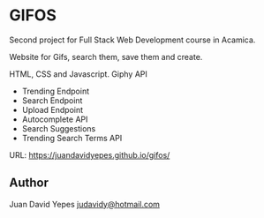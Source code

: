 # GIFOS
Second project for Full Stack Web Development course in Acamica.

Website for Gifs, search them, save them and create.

HTML, CSS and Javascript. 
Giphy API
  - Trending Endpoint
  - Search Endpoint
  - Upload Endpoint
  - Autocomplete API
  - Search Suggestions
  - Trending Search Terms API

URL: https://juandavidyepes.github.io/gifos/

## Author

Juan David Yepes
judavidy@hotmail.com
